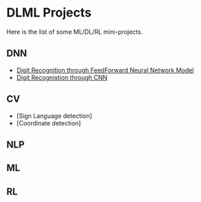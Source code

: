 # DLML Projects

Here is the list of some ML/DL/RL mini-projects.

## DNN
* [Digit Recognition through FeedForward Neural Network Model](https://colab.research.google.com/drive/19_CPsYjKotojMW8FIP--Mkfcpbe5AZTA?usp=sharing)
* [Digit Recognistion through CNN](https://colab.research.google.com/drive/1f6BW8v2XNGUBHQ5uyF1RO8TMUKCy5z6b?usp=sharing)


## CV
* [Sign Language detection]
* [Coordinate detection]


## NLP


## ML


## RL
